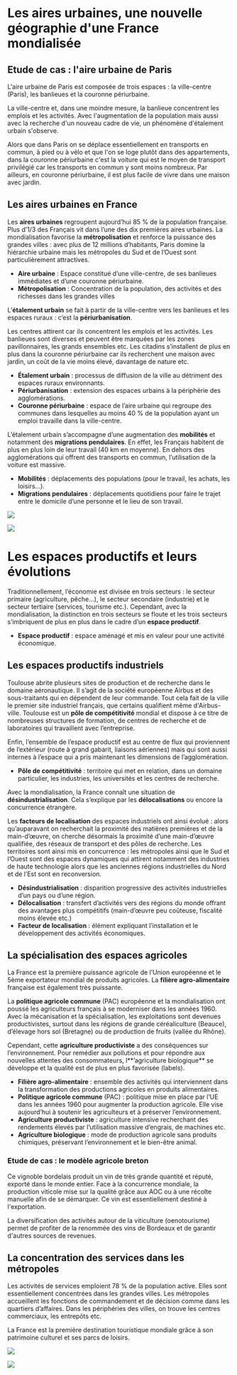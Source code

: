 # Les aires urbaines, une nouvelle géographie d'une France mondialisée

## Etude de cas : l'aire urbaine de Paris

L'aire urbaine de Paris est composée de trois espaces : la ville-centre (Paris), les banlieues et la couronne périurbaine.

La ville-centre et, dans une moindre mesure, la banlieue concentrent les emplois et les activités. Avec l'augmentation de la population mais aussi avec la recherche d'un nouveau cadre de vie, un phénomène d'étalement urbain s'observe.

Alors que dans Paris on se déplace essentiellement en transports en commun, à pied ou à vélo et que l'on se loge plutôt  dans des appartements, dans la couronne périurbaine c'est la voiture qui est le moyen de transport privilégié car les transports en commun y sont moins nombreux. Par ailleurs, en couronne périurbaine, il est plus facile de vivre dans une maison avec jardin.

## Les aires urbaines en France

Les **aires urbaines** regroupent aujourd’hui 85 % de la population française. Plus d’1/3 des Français vit dans l’une des dix premières aires urbaines. La mondialisation favorise la **métropolisation** et renforce la puissance des grandes villes : avec plus de 12 millions d’habitants, Paris domine la hiérarchie urbaine mais les métropoles du Sud et de l’Ouest sont particulièrement attractives.

- **Aire urbaine** : Espace constitué d’une ville-centre, de ses banlieues immédiates et d’une couronne périurbaine.
- **Métropolisation** : Concentration de la population, des activités et des richesses dans les grandes villes 

L’**étalement urbain** se fait à partir de la ville-centre vers les banlieues et les espaces ruraux : c’est la **périurbanisation**. 

Les centres attirent car ils concentrent les emplois et les activités. Les banlieues sont diverses et peuvent être marquées par les zones pavillonnaires, les grands ensembles etc. Les citadins s’installent de plus en plus dans la couronne périurbaine car ils recherchent une maison avec jardin, un coût de la vie moins élevé, davantage de nature etc.

- **Étalement urbain** : processus de diffusion de la ville au détriment des espaces ruraux environnants. 
- **Périurbanisation** : extension des espaces urbains à la périphérie des agglomérations. 
- **Couronne périurbaine** : espace de l’aire urbaine qui regroupe des communes dans lesquelles au moins 40 % de la population ayant un emploi travaille dans la ville-centre. 

L’étalement urbain s’accompagne d’une augmentation des **mobilités** et notamment des **migrations pendulaires**. En effet, les Français habitent de plus en plus loin de leur travail (40 km en moyenne). En dehors des agglomérations qui offrent des transports en commun, l’utilisation de la voiture est massive. 

- **Mobilités** : déplacements des populations (pour le travail, les achats, les loisirs…). 
- **Migrations pendulaires** : déplacements quotidiens pour faire le trajet entre le domicile d’une personne et le lieu de son travail.

![](https://lh7-us.googleusercontent.com/sgWBkEo7V4-eu_WLyeM5kJcgdYPFZ0K6rs350Hsl-IYrlpDpkOgbzx-xwGi1AF9nPsYYR5MoAdnvkjkq07i6xRoXoyenjTr024ywJzZZl6AJRYdgLdCPfwisqkAdN61KMcm98WzX0384Ellw6d0uCkWlhajVhGof)

![](https://lh7-us.googleusercontent.com/FVfGKFKCi_hCwa5T7-SrCffLNemdk6R9h51gaO8hrTwKAd7h7XWUVsNoUQrMtrdGTnwTE51v06Fgm0Ts6m459GxuScR_uZ6oeD6Hd1R3MpOYTPtEHRGPUmEt7Sxl9weDp8IV03hlpkFnLAS4QnIHyF2TypfW-UnR)

# Les espaces productifs et leurs évolutions

Traditionnellement, l’économie est divisée en trois secteurs : le secteur primaire (agriculture, pêche…), le secteur secondaire (industrie) et le secteur tertiaire (services, tourisme etc.). Cependant, avec la mondialisation, la distinction en trois secteurs se floute et les trois secteurs s’imbriquent de plus en plus dans le cadre d’un **espace productif**.

- **Espace productif** : espace aménagé et mis en valeur pour une activité économique. 
## Les espaces productifs industriels

Toulouse abrite plusieurs sites de production et de recherche dans le domaine aéronautique. Il s’agit de la société européenne Airbus et des sous-traitants qui en dépendent de leur commande. Tout cela fait de la ville le premier site industriel français, que certains qualifient même d'Airbus-ville. Toulouse est un **pôle de compétitivité** mondial et dispose à ce titre de nombreuses structures de formation, de centres de recherche et de laboratoires qui travaillent avec l’entreprise.

Enfin, l’ensemble de l’espace productif est au centre de flux qui proviennent de l’extérieur (route à grand gabarit, liaisons aériennes) mais qui sont aussi internes à l’espace qui a pris maintenant les dimensions de l’agglomération.

- **Pôle de compétitivité** : territoire qui met en relation, dans un domaine particulier, les industries, les universités et les centres de recherche. 

Avec la mondialisation, la France connaît une situation de **désindustrialisation**. Cela s’explique par les **délocalisations** ou encore la concurrence étrangère. 

Les **facteurs de localisation** des espaces industriels ont ainsi évolué : alors qu’auparavant on recherchait la proximité des matières premières et de la main-d’œuvre, on cherche désormais la proximité d’une main-d’œuvre qualifiée, des réseaux de transport et des pôles de recherche. Les territoires sont ainsi mis en concurrence : les métropoles ainsi que le Sud et l’Ouest sont des espaces dynamiques qui attirent notamment des industries de haute technologie alors que les anciennes régions industrielles du Nord et de l’Est sont en reconversion. 

- **Désindustrialisation** : disparition progressive des activités industrielles d’un pays ou d’une région. 
- **Délocalisation** : transfert d’activités vers des régions du monde offrant des avantages plus compétitifs (main-d’œuvre peu coûteuse, fiscalité moins élevée etc.) 
- **Facteur de localisation** : élément expliquant l’installation et le développement des activités économiques. 

## La spécialisation des espaces agricoles

La France est la première puissance agricole de l’Union européenne et le 5ème 
exportateur mondial de produits agricoles. La **filière agro-alimentaire** française est 
également très puissante. 

La **politique agricole commune** (PAC) européenne et la mondialisation ont poussé les agriculteurs français à se moderniser dans les années 1960. Avec la mécanisation et la spécialisation, les exploitations sont devenues productivistes, surtout dans les régions de grande céréaliculture (Beauce), d’élevage hors sol (Bretagne) ou de production de fruits (vallée du Rhône). 

Cependant, cette **agriculture productiviste** a des conséquences sur l’environnement. 
Pour remédier aux pollutions et pour répondre aux nouvelles attentes des consommateurs, l**’agriculture biologique** se développe et la qualité est de plus en plus favorisée (labels). 

- **Filière agro-alimentaire** : ensemble des activités qui interviennent dans la transformation des productions agricoles en produits alimentaires. 
- **Politique agricole commune** (PAC) : politique mise en place par l’UE dans les années 1960 pour augmenter la production agricole. Elle vise aujourd’hui à soutenir les agriculteurs et à préserver l’environnement. 
- **Agriculture productiviste** : agriculture intensive recherchant des rendements élevés par l’utilisation  massive d’engrais, de machines etc. 
- **Agriculture biologique** : mode de production agricole sans produits chimiques, préservant l’environnement et le bien-être animal. 

### Etude de cas : le modèle agricole breton

Ce vignoble bordelais produit un vin de très grande quantité et réputé, exporté dans le 
monde entier. Face à la concurrence mondiale, la production viticole mise sur la qualité grâce aux AOC ou à une récolte manuelle afin de se démarquer. Ce vin est essentiellement destiné à l'exportation.

La diversification des activités autour de la viticulture (oenotourisme) permet de profiter de la renommée des vins de Bordeaux et de garantir d'autres sources de revenues.

## La concentration des services dans les métropoles

Les activités de services emploient 78 % de la population active. Elles sont essentiellement concentrées dans les grandes villes. Les métropoles accueillent les fonctions de commandement et de décision comme dans les quartiers d’affaires. Dans les périphéries des villes, on trouve les centres commerciaux, les entrepôts etc. 

La France est la première destination touristique mondiale grâce à son patrimoine culturel et ses parcs de loisirs.

![](https://lh7-us.googleusercontent.com/CycKvO3n4LdpS_0Fs0OtuR8Bc_Wv6iZ3uxvubh14_t372l6qihkrlOFsENsorVVqpNR2A9ArpFE6L8YqhWz66WjzrxudHituhGd6u1GbUXc7mS92cuUkRKIbxxD5KRpwG298lYWjGdg8zkGRrkK5P2woGxR8iUGI)

![](https://lh7-us.googleusercontent.com/S3_RLHe028bg1vJRBmhe4VKI0DFLa7D4KuFRTKW0HFhi0G1k6Fyl0o3Ss_oO3na6LLJYFPFNc62xYHI-_LjyaZQl15y3pOs2DJ9IXLwa8Jpgyy22Dgd19ZtNbztZxv_lj591Bk-jdl4_Zy6gMtW5ag6bzvRg8Yhb)